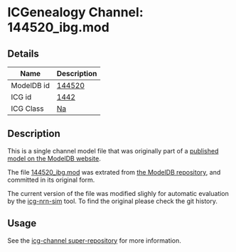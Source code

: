 # ICGenealogy Channel: 144520\_ibg.mod

## Details

Name | Description
---- | -----------
ModelDB id | [144520](http://senselab.med.yale.edu/ModelDB/ShowModel.cshtml?model=144520)
ICG id | [1442](http://icg.neurotheory.ox.ac.uk/channels/2/1442)
ICG Class | [Na](http://icg.neurotheory.ox.ac.uk/channels/2)

## Description

This is a single channel model file that was originally part of a [published model on the ModelDB website](http://senselab.med.yale.edu/ModelDB/ShowModel.cshtml?model=144520).


The file [144520\_ibg.mod](144520_ibg.mod) was extrated from [the ModelDB repository](http://senselab.med.yale.edu/ModelDB/ShowModel.cshtml?model=144520), and committed in its original form.

The current version of the file was modified slighly for automatic evaluation by the [icg-nrn-sim](https://github.com/icgenealogy/icg-nrn-sim) tool. To find the original please check the git history.


## Usage

See the [icg-channel super-repository](https://github.com/icgenealogy/icg-channels) for more information.